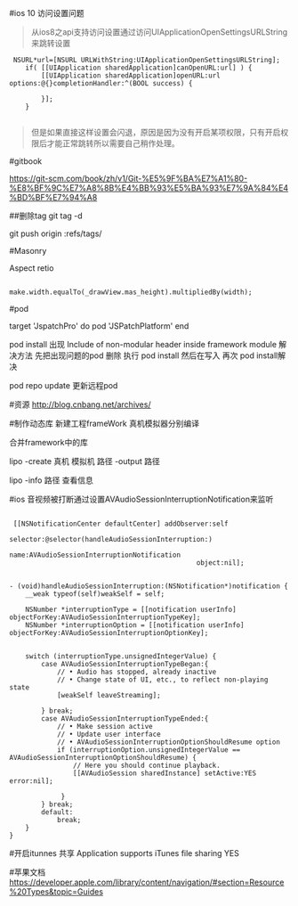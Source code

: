 #ios 10 访问设置问题

>从ios8之api支持访问设置通过访问UIApplicationOpenSettingsURLString来跳转设置

```
 NSURL*url=[NSURL URLWithString:UIApplicationOpenSettingsURLString];
    if( [[UIApplication sharedApplication]canOpenURL:url] ) {
        [[UIApplication sharedApplication]openURL:url options:@{}completionHandler:^(BOOL success) {
            
        }];
    }
    
```
>但是如果直接这样设置会闪退，原因是因为没有开启某项权限，只有开启权限后才能正常跳转所以需要自己稍作处理。


#gitbook

https://git-scm.com/book/zh/v1/Git-%E5%9F%BA%E7%A1%80-%E8%BF%9C%E7%A8%8B%E4%BB%93%E5%BA%93%E7%9A%84%E4%BD%BF%E7%94%A8


##删除tag
git tag -d <tagname>

git push origin :refs/tags/<tagname>



#Masonry

Aspect retio

                make.width.equalTo(_drawView.mas_height).multipliedBy(width);


#pod

target 'JspatchPro' do
pod 'JSPatchPlatform'
end

pod install 出现 Include of non-modular header inside framework module 解决方法 先把出现问题的pod 删除 执行 pod install 然后在写入 再次 pod install解决

pod repo update 更新远程pod

#资源
http://blog.cnbang.net/archives/


#制作动态库
新建工程frameWork 真机模拟器分别编译

合并framework中的库

lipo -create 真机 模拟机 路径 -output 路径

lipo -info 路径 查看信息

#ios 音视频被打断通过设置AVAudioSessionInterruptionNotification来监听

```

 [[NSNotificationCenter defaultCenter] addObserver:self
                                             selector:@selector(handleAudioSessionInterruption:)
                                                 name:AVAudioSessionInterruptionNotification
                                               object:nil];


- (void)handleAudioSessionInterruption:(NSNotification*)notification {
    __weak typeof(self)weakSelf = self;

    NSNumber *interruptionType = [[notification userInfo] objectForKey:AVAudioSessionInterruptionTypeKey];
    NSNumber *interruptionOption = [[notification userInfo] objectForKey:AVAudioSessionInterruptionOptionKey];
    
    
    switch (interruptionType.unsignedIntegerValue) {
        case AVAudioSessionInterruptionTypeBegan:{
            // • Audio has stopped, already inactive
            // • Change state of UI, etc., to reflect non-playing state
            [weakSelf leaveStreaming];

        } break;
        case AVAudioSessionInterruptionTypeEnded:{
            // • Make session active
            // • Update user interface
            // • AVAudioSessionInterruptionOptionShouldResume option
            if (interruptionOption.unsignedIntegerValue == AVAudioSessionInterruptionOptionShouldResume) {
                // Here you should continue playback.
                [[AVAudioSession sharedInstance] setActive:YES error:nil];
              
             }
        } break;
        default:
            break;
    }
}
```
#开启itunnes 共享
Application supports iTunes file sharing   YES

#苹果文档
https://developer.apple.com/library/content/navigation/#section=Resource%20Types&topic=Guides